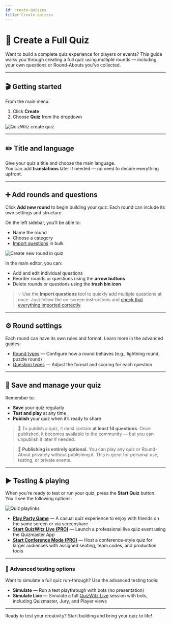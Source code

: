 ```yaml
---
id: create-quizzes
title: Create quizzes
---
```


# 🧠 Create a Full Quiz

Want to build a complete quiz experience for players or events? This guide walks you through creating a full quiz using multiple rounds — including your own questions or Round-Abouts you've collected.

---

## 🎬 Getting started

From the main menu:

1. Click **Create**
2. Choose **Quiz** from the dropdown

![QuizWitz create quiz](/images/create-quiz.png)

---

## ✏️ Title and language

Give your quiz a title and choose the main language.\
You can add **translations** later if needed — no need to decide everything upfront.

---

## ➕ Add rounds and questions

Click **Add new round** to begin building your quiz. Each round can include its own settings and structure.

On the left sidebar, you’ll be able to:

- Name the round
- Choose a category
- [Import questions](../editor/015-importing-questions.md) in bulk

![Create new round in quiz](/images/quiz-add-round.png)

In the main editor, you can:

- Add and edit individual questions
- Reorder rounds or questions using the **arrow buttons**
- Delete rounds or questions using the **trash bin icon**

> 💡 Use the **Import questions** tool to quickly add multiple questions at once. Just follow the on-screen instructions and [check that everything imported correctly](../editor/015-importing-questions.md).

---

## ⚙️ Round settings

Each round can have its own rules and format. Learn more in the advanced guides:

- [Round types](../round-types/000-round-types.md) — Configure how a round behaves (e.g., lightning round, puzzle round)
- [Question types](../question-types/000-question-types.md) — Adjust the format and scoring for each question

---

## 💾 Save and manage your quiz

Remember to:

- **Save** your quiz regularly
- **Test and play** at any time
- **Publish** your quiz when it’s ready to share

> 📢 To publish a quiz, it must contain **at least 14 questions**. Once published, it becomes available to the community — but you can unpublish it later if needed.

> 📝 **Publishing is entirely optional.** You can play any quiz or Round-About privately without publishing it. This is great for personal use, testing, or private events.

---

## ▶️ Testing & playing

When you're ready to test or run your quiz, press the **Start Quiz** button. You’ll see the following options:

![Quiz playlinks](/images/quiz-playlinks.png)

- **[Play Party Game](../players/001-playing-quizwitz.md)** — A casual quiz experience to enjoy with friends on the same screen or via screenshare
- **[Start QuizWitz Live (PRO)](../quizmaster/001-introduction.md)** — Launch a professional live quiz event using the Quizmaster App
- **[Start Conference Mode (PRO)](../tutorials/050-conference-booth.md)** — Host a conference-style quiz for larger audiences with assigned seating, team codes, and production tools

---

### 🧪 Advanced testing options

Want to simulate a full quiz run-through? Use the advanced testing tools:

- **Simulate** — Run a test playthrough with bots (no presentation)
- **Simulate Live** — Simulate a full [QuizWitz Live](../quizmaster/001-introduction.md) session with bots, including Quizmaster, Jury, and Player views

---

Ready to test your creativity? Start building and bring your quiz to life!
